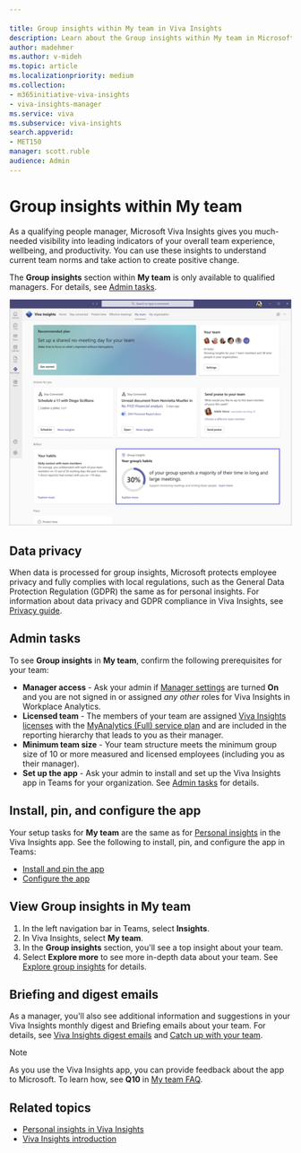 ```yaml
---

title: Group insights within My team in Viva Insights
description: Learn about the Group insights within My team in Microsoft Viva Insights in Teams that shows managers their team collaboration patterns
author: madehmer
ms.author: v-mideh
ms.topic: article
ms.localizationpriority: medium 
ms.collection: 
- m365initiative-viva-insights
- viva-insights-manager 
ms.service: viva 
ms.subservice: viva-insights 
search.appverid: 
- MET150 
manager: scott.ruble
audience: Admin
---
```


# Group insights within My team

As a qualifying people manager, Microsoft Viva Insights gives you much-needed visibility into leading indicators of your overall team experience, wellbeing, and productivity. You can use these insights to understand current team norms and take action to create positive change.

The **Group insights** section within **My team** is only available to qualified managers. For details, see [Admin tasks](#admin-tasks).

![Group insights with My team in Viva Insights in Teams.](../images/wpa/use/myteam-3.png)

## Data privacy

When data is processed for group insights, Microsoft protects employee privacy and fully complies with local regulations, such as the General Data Protection Regulation (GDPR) the same as for personal insights. For information about data privacy and GDPR compliance in Viva Insights, see [Privacy guide](../personal/teams/viva-teams-app-privacy.md).

## Admin tasks

To see **Group insights** in **My team**, confirm the following prerequisites for your team:

* **Manager access** - Ask your admin if [Manager settings](../use/manager-settings.md) are turned **On** and you are not signed in or assigned _any other_ roles for Viva Insights in Workplace Analytics.
* **Licensed team** - The members of your team are assigned [Viva Insights licenses](../setup/environment-requirements.md#viva-insights-licenses) with the [MyAnalytics (Full) service plan](../personal/overview/plans-environments.md) and are included in the reporting hierarchy that leads to you as their manager.
* **Minimum team size** - Your team structure meets the minimum group size of 10 or more measured and licensed employees (including you as their manager).
* **Set up the app** - Ask your admin to install and set up the Viva Insights app in Teams for your organization. See [Admin tasks](../personal/teams/viva-teams-app-admin-tasks.md) for details.

## Install, pin, and configure the app

Your setup tasks for **My team** are the same as for [Personal insights](../personal/teams/viva-teams-app.md) in the Viva Insights app. See the following to install, pin, and configure the app in Teams:

* [Install and pin the app](../personal/teams/viva-teams-app-install.md)
* [Configure the app](../personal/teams/viva-teams-app-settings.md)

## View Group insights in My team

1. In the left navigation bar in Teams, select **Insights**.
2. In Viva Insights, select **My team**.
3. In the **Group insights** section, you'll see a top insight about your team.
4. Select **Explore more** to see more in-depth data about your team. See [Explore group insights](myteam-explore.md) for details.

## Briefing and digest emails

As a manager, you'll also see additional information and suggestions in your Viva Insights monthly digest and Briefing emails about your team. For details, see [Viva Insights digest emails](../personal/Use/email-digests-3.md) and [Catch up with your team](../personal/Briefing/be-manager.md).

>[!Note]
>As you use the Viva Insights app, you can provide feedback about the app to Microsoft. To learn how, see **Q10** in [My team FAQ](my-team-faq.md).

## Related topics

* [Personal insights in Viva Insights](../personal/teams/viva-teams-app.md)
* [Viva Insights introduction](viva-insights-intro.md)
